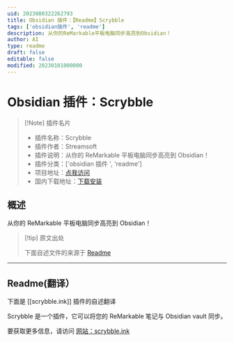 ```yaml
---
uid: 2023080322262793
title: Obsidian 插件：【Readme】Scrybble
tags: ['obsidian插件', 'readme']
description: 从你的ReMarkable平板电脑同步高亮到Obsidian！
author: AI
type: readme
draft: false
editable: false
modified: 20230101000000
---
```


# Obsidian 插件：Scrybble

> [!Note] 插件名片
> - 插件名称：Scrybble
> - 插件作者：Streamsoft
> - 插件说明：从你的 ReMarkable 平板电脑同步高亮到 Obsidian！
> - 插件分类：['obsidian 插件 ', 'readme']
> - 项目地址：[点我访问](https://github.com/Azeirah/scrybble)
> - 国内下载地址：[下载安装](https://pkmer.cn/products/plugin/pluginMarket/?scrybble.ink)

## 概述

从你的 ReMarkable 平板电脑同步高亮到 Obsidian！

> [!tip] 原文出处
>
>下面自述文件的来源于 [Readme](https://ghproxy.net/https://raw.githubusercontent.com/Azeirah/scrybble/main/README.md)
>

---

## Readme(翻译）

下面是 [[scrybble.ink]] 插件的自述翻译

Scrybble 是一个插件，它可以将您的 ReMarkable 笔记与 Obsidian vault 同步。

要获取更多信息，请访问 [网站：scrybble.ink](https://scrybble.ink)
